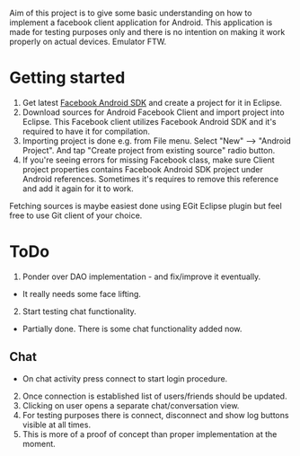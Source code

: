 Aim of this project is to give some basic understanding on how to implement
a facebook client application for Android. This application is made for
testing purposes only and there is no intention on making it work properly on actual
devices. Emulator FTW.

Getting started
===============

1. Get latest [Facebook Android SDK](http://developers.facebook.com/docs/guides/mobile#android) and create a project for it in Eclipse.
2. Download sources for Android Facebook Client and import project
   into Eclipse. This Facebook client utilizes Facebook Android SDK
   and it's required to have it for compilation.
3. Importing project is done e.g. from File menu.
   Select "New" --> "Android Project". And tap "Create project
   from existing source" radio button.
4. If you're seeing errors for missing Facebook class, make sure
   Client project properties contains Facebook Android SDK project
   under Android references. Sometimes it's requires to remove
   this reference and add it again for it to work.

Fetching sources is maybe easiest done using EGit Eclipse plugin but feel free to use Git client of your choice.

ToDo
====

1. Ponder over DAO implementation - and fix/improve it eventually.
* It really needs some face lifting.
2. Start testing chat functionality.
* Partially done. There is some chat functionality added now.

Chat
----

* On chat activity press connect to start login procedure.
2. Once connection is established list of users/friends should be updated.
3. Clicking on user opens a separate chat/conversation view.
4. For testing purposes there is connect, disconnect and show log buttons visible at all times.
5. This is more of a proof of concept than proper implementation at the moment.
